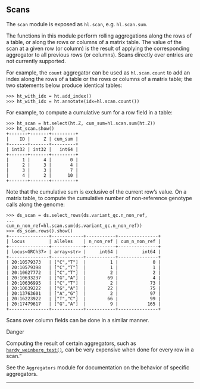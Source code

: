 ## Scans


The `scan` module is exposed as `hl.scan`, e.g. `hl.scan.sum`.

The functions in this module perform rolling aggregations along the rows of a
table, or along the rows or columns of a matrix table. The value of the scan
at a given row (or column) is the result of applying the corresponding
aggregator to all previous rows (or columns). Scans directly over entries are
not currently supported.

For example, the `count` aggregator can be used as `hl.scan.count` to add an
index along the rows of a table or the rows or columns of a matrix table; the
two statements below produce identical tables:

    
    
    >>> ht_with_idx = ht.add_index()
    >>> ht_with_idx = ht.annotate(idx=hl.scan.count())
    

For example, to compute a cumulative sum for a row field in a table:

    
    
    >>> ht_scan = ht.select(ht.Z, cum_sum=hl.scan.sum(ht.Z))
    >>> ht_scan.show()
    +-------+-------+---------+
    |    ID |     Z | cum_sum |
    +-------+-------+---------+
    | int32 | int32 |   int64 |
    +-------+-------+---------+
    |     1 |     4 |       0 |
    |     2 |     3 |       4 |
    |     3 |     3 |       7 |
    |     4 |     2 |      10 |
    +-------+-------+---------+
    

Note that the cumulative sum is exclusive of the current row’s value. On a
matrix table, to compute the cumulative number of non-reference genotype calls
along the genome:

    
    
    >>> ds_scan = ds.select_rows(ds.variant_qc.n_non_ref,
    ...                          cum_n_non_ref=hl.scan.sum(ds.variant_qc.n_non_ref))
    >>> ds_scan.rows().show()
    +---------------+------------+-----------+---------------+
    | locus         | alleles    | n_non_ref | cum_n_non_ref |
    +---------------+------------+-----------+---------------+
    | locus<GRCh37> | array<str> |     int64 |         int64 |
    +---------------+------------+-----------+---------------+
    | 20:10579373   | ["C","T"]  |         1 |             0 |
    | 20:10579398   | ["C","T"]  |         1 |             1 |
    | 20:10627772   | ["C","T"]  |         2 |             2 |
    | 20:10633237   | ["G","A"]  |        69 |             4 |
    | 20:10636995   | ["C","T"]  |         2 |            73 |
    | 20:10639222   | ["G","A"]  |        22 |            75 |
    | 20:13763601   | ["A","G"]  |         2 |            97 |
    | 20:16223922   | ["T","C"]  |        66 |            99 |
    | 20:17479617   | ["G","A"]  |         9 |           165 |
    +---------------+------------+-----------+---------------+
    

Scans over column fields can be done in a similar manner.

Danger

Computing the result of certain aggregators, such as
[`hardy_weinberg_test()`](aggregators.html#hail.expr.aggregators.hardy_weinberg_test
"hail.expr.aggregators.hardy_weinberg_test"), can be very expensive when done
for every row in a scan.”

See the ``Aggregators`` module for
documentation on the behavior of specific aggregators.

---

